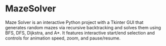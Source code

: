 # MazeSolver
Maze Solver is an interactive Python project with a Tkinter GUI that generates random mazes via recursive backtracking and solves them using BFS, DFS, Dijkstra, and A*. It features interactive start/end selection and controls for animation speed, zoom, and pause/resume.
